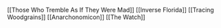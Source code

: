 [[Those Who Tremble As If They Were Mad]]
[[Inverse Florida]]
[[Tracing Woodgrains]]
[[Anarchonomicon]]
[[The Watch]]
